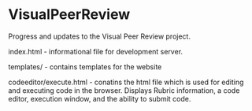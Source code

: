 # VisualPeerReview
Progress and updates to the Visual Peer Review project.

index.html - informational file for development server.

templates/ - contains templates for the website

codeeditor/execute.html - conatins the html file which is used for editing and executing code in the browser. Displays Rubric information, a code editor, execution window, and the ability to submit code.

